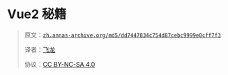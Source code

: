 # Vue2 秘籍

> 原文：[`zh.annas-archive.org/md5/dd7447834c754d87cebc9999e0cff7f3`](https://zh.annas-archive.org/md5/dd7447834c754d87cebc9999e0cff7f3)
> 
> 译者：[飞龙](https://github.com/wizardforcel)
> 
> 协议：[CC BY-NC-SA 4.0](http://creativecommons.org/licenses/by-nc-sa/4.0/)